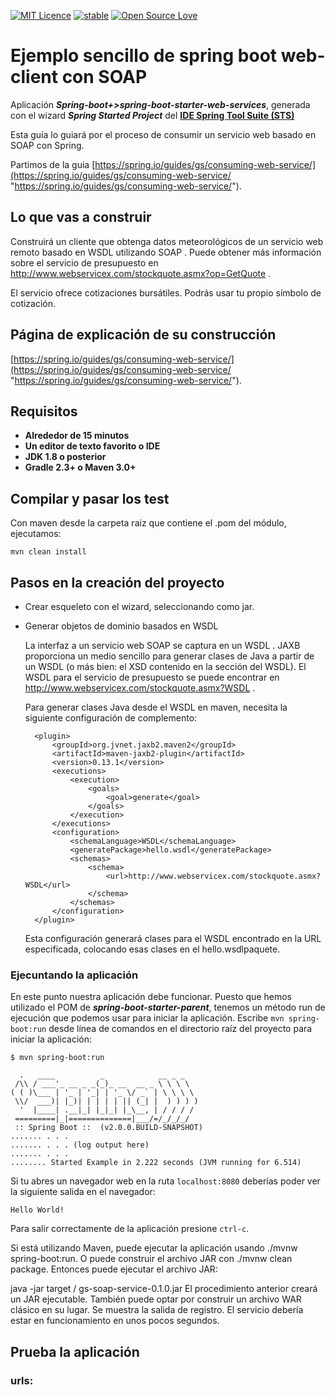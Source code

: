 [![MIT Licence](https://badges.frapsoft.com/os/mit/mit.svg?v=103)](https://opensource.org/licenses/mit-license.php)
[![stable](http://badges.github.io/stability-badges/dist/stable.svg)](http://github.com/badges/stability-badges)
[![Open Source Love](https://badges.frapsoft.com/os/v1/open-source.png?v=103)](https://github.com/ellerbrock/open-source-badge/)

# Ejemplo sencillo de spring boot web-client con SOAP #


Aplicación ***Spring-boot+>spring-boot-starter-web-services***, generada con el wizard ***Spring Started Project*** del [**IDE Spring Tool Suite (STS)**](https://spring.io/tools "IDE Spring Tool Suite")

Esta guía lo guiará por el proceso de consumir un servicio web basado en SOAP con Spring.

Partimos de la guia [https://spring.io/guides/gs/consuming-web-service/](https://spring.io/guides/gs/consuming-web-service/ "https://spring.io/guides/gs/consuming-web-service/").

## Lo que vas a construir ##

Construirá un cliente que obtenga datos meteorológicos de un servicio web remoto basado en WSDL utilizando SOAP . Puede obtener más información sobre el servicio de presupuesto en http://www.webservicex.com/stockquote.asmx?op=GetQuote .

El servicio ofrece cotizaciones bursátiles. Podrás usar tu propio símbolo de cotización.

## Página de explicación de su construcción ##

[https://spring.io/guides/gs/consuming-web-service/](https://spring.io/guides/gs/consuming-web-service/ "https://spring.io/guides/gs/consuming-web-service/").

## Requisitos ##

- **Alrededor de 15 minutos**
- **Un editor de texto favorito o IDE**
- **JDK 1.8 o posterior**
- **Gradle 2.3+ o Maven 3.0+**

## Compilar y pasar los test ##

Con maven desde la carpeta raiz que contiene el .pom del módulo, ejecutamos:

    mvn clean install



## Pasos en la creación del proyecto ##

- Crear esqueleto con el wizard, seleccionando como jar. 
 
- Generar objetos de dominio basados ​​en WSDL

	La interfaz a un servicio web SOAP se captura en un WSDL . JAXB proporciona un medio sencillo para generar clases de Java a partir de un WSDL (o más bien: el XSD contenido en la <Types/>sección del WSDL). El WSDL para el servicio de presupuesto se puede encontrar en http://www.webservicex.com/stockquote.asmx?WSDL .
	
	Para generar clases Java desde el WSDL en maven, necesita la siguiente configuración de complemento:
	
		<plugin>
		    <groupId>org.jvnet.jaxb2.maven2</groupId>
		    <artifactId>maven-jaxb2-plugin</artifactId>
		    <version>0.13.1</version>
		    <executions>
		        <execution>
		            <goals>
		                <goal>generate</goal>
		            </goals>
		        </execution>
		    </executions>
		    <configuration>
		        <schemaLanguage>WSDL</schemaLanguage>
		        <generatePackage>hello.wsdl</generatePackage>
		        <schemas>
		            <schema>
		                <url>http://www.webservicex.com/stockquote.asmx?WSDL</url>
		            </schema>
		        </schemas>
		    </configuration>
		</plugin>
	
	Esta configuración generará clases para el WSDL encontrado en la URL especificada, colocando esas clases en el hello.wsdlpaquete.


### Ejecuntando la aplicación ###

En este punto nuestra aplicación debe funcionar. Puesto que hemos utilizado el POM de ***spring-boot-starter-parent***, tenemos un método run de ejecución que podemos usar para iniciar la aplicación. Escribe `mvn spring-boot:run` desde línea de comandos en el directorio raíz del proyecto para iniciar la aplicación:

    $ mvn spring-boot:run
    
      .   ____          _            __ _ _
     /\\ / ___'_ __ _ _(_)_ __  __ _ \ \ \ \
    ( ( )\___ | '_ | '_| | '_ \/ _` | \ \ \ \
     \\/  ___)| |_)| | | | | || (_| |  ) ) ) )
      '  |____| .__|_| |_|_| |_\__, | / / / /
     =========|_|==============|___/=/_/_/_/
     :: Spring Boot ::  (v2.0.0.BUILD-SNAPSHOT)
    ....... . . .
    ....... . . . (log output here)
    ....... . . .
    ........ Started Example in 2.222 seconds (JVM running for 6.514)

Si tu abres un navegador web en la ruta `localhost:8080` deberías poder ver la siguiente salida en el navegador:

    Hello World!

Para salir correctamente de la aplicación presione `ctrl-c`.


Si está utilizando Maven, puede ejecutar la aplicación usando ./mvnw spring-boot:run. O puede construir el archivo JAR con ./mvnw clean package. Entonces puede ejecutar el archivo JAR:

java -jar target / gs-soap-service-0.1.0.jar
El procedimiento anterior creará un JAR ejecutable. También puede optar por construir un archivo WAR clásico en su lugar.
Se muestra la salida de registro. El servicio debería estar en funcionamiento en unos pocos segundos.

## Prueba la aplicación ##




### urls: ###

